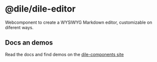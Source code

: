 # @dile/dile-editor

Webcomponent to create a WYSIWYG Markdown editor, customizable on diferent ways.

## Docs an demos

Read the docs and find demos on the [dile-components site](https://dile-components.com/components/dile-editor/)